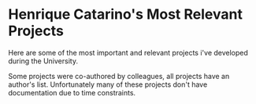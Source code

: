 # Henrique Catarino's Most Relevant Projects
Here are some of the most important and relevant projects i've developed during the University.

Some projects were co-authored by colleagues, all projects have an author's list. Unfortunately many of these projects don't have documentation due to time constraints.


